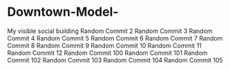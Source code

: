 # Downtown-Model-
My visible social building 
Random Commit 2
Random Commit 3
Random Commit 4
Random Commit 5
Random Commit 6
Random Commit 7
Random Commit 8
Random Commit 9
Random Commit 10
Random Commit 11
Random Commit 12
Random Commit 100
Random Commit 101
Random Commit 102
Random Commit 103
Random Commit 104
Random Commit 105
